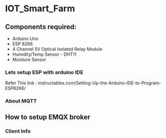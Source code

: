 # IOT_Smart_Farm

## Components required:
- Arduino Uno
- ESP 8266
- 4 Channel 5V Optical Isolated Relay Module 
- Humidity/Temp Sensor - DHT11
- Moisture Sensor

### Lets setup ESP with arduino IDE
Refer This link : instructables.com/Setting-Up-the-Arduino-IDE-to-Program-ESP8266/

### About MQTT

## How to setup EMQX broker

### Client Info
